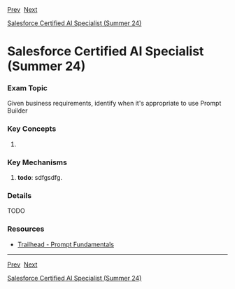 <div>
  <span><a href="2.2.md">Prev</a></span>&nbsp;
  <span><a href="3.2.md">Next</a></span>
</div>

<span><a href="../README.md">Salesforce Certified AI Specialist (Summer 24)</a></h1>

# Salesforce Certified AI Specialist (Summer 24)

### Exam Topic
Given business requirements, identify when it's appropriate to use Prompt Builder

### Key Concepts
1. []()

### Key Mechanisms
1. **todo**: sdfgsdfg.

### Details

TODO

### Resources
- [Trailhead - Prompt Fundamentals](https://trailhead.salesforce.com/content/learn/modules/prompt-fundamentals)

<hr />

<div>
  <span><a href="2.2.md">Prev</a></span>&nbsp;
  <span><a href="3.2.md">Next</a></span>
</div>

<span><a href="../README.md">Salesforce Certified AI Specialist (Summer 24)</a></span>